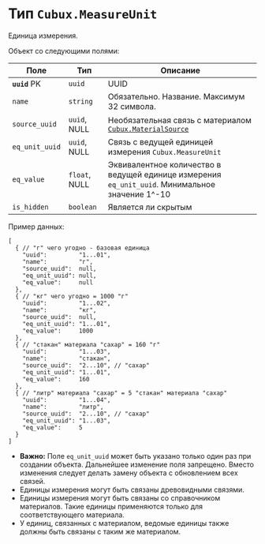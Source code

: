 Тип `Cubux.MeasureUnit`
=======================

Единица измерения.

Объект со следующими полями:

Поле | Тип | Описание
---- | --- | --------
**`uuid`** PK | `uuid`                   | UUID
`name` | `string` | Обязательно. Название. Максимум 32 символа.
`source_uuid` | `uuid`, NULL | Необязательная связь с материалом [`Cubux.MaterialSource`][Cubux.MaterialSource]
`eq_unit_uuid` | `uuid`, NULL | Связь с ведущей единицей измерения `Cubux.MeasureUnit`
`eq_value` | `float`, NULL | Эквивалентное количество в ведущей единице измерения `eq_unit_uuid`. Минимальное значение 1^-10
`is_hidden` | `boolean` | Является ли скрытым

Пример данных:

```json5
[
  { // "г" чего угодно - базовая единица
    "uuid":         "1...01",
    "name":         "г",
    "source_uuid":  null,
    "eq_unit_uuid": null,
    "eq_value":     null
  },
  { // "кг" чего угодно = 1000 "г"
    "uuid":         "1...02",
    "name":         "кг",
    "source_uuid":  null,
    "eq_unit_uuid": "1...01",
    "eq_value":     1000
  },
  { // "стакан" материала "сахар" = 160 "г"
    "uuid":         "1...03",
    "name":         "стакан",
    "source_uuid":  "2...10", // "сахар"
    "eq_unit_uuid": "1...01",
    "eq_value":     160
  },
  { // "литр" материала "сахар" = 5 "стакан" материала "сахар"
    "uuid":         "1...04",
    "name":         "литр",
    "source_uuid":  "2...10", // "сахар"
    "eq_unit_uuid": "1...03",
    "eq_value":     5
  }
]
```

*   **Важно:** Поле `eq_unit_uuid` может быть указано только один раз при
    создании объекта. Дальнейшее изменение поля запрещено. Вместо изменения
    следует делать замену объекта с обновлением всех связей.
*   Единицы измерения могут быть связаны древовидными связями.
*   Единицы измерения могут быть связаны со справочником материалов. Такие
    единицы применяются только для соответствующего материала.
*   У единиц, связанных с материалом, ведомые единицы также должны быть связаны
    с таким же материалом.

[Cubux.MaterialSource]: ./material-source.md
